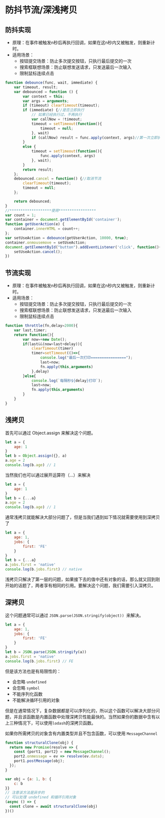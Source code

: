# 防抖节流/深浅拷贝
## 防抖实现
- 原理：在事件被触发n秒后再执行回调，如果在这n秒内又被触发，则重新计时。
- 适用场景：
   - 按钮提交场景：防止多次提交按钮，只执行最后提交的一次
   - 搜索框联想场景：防止联想发送请求，只发送最后一次输入
   - 限制鼠标连续点击
```js
function debounce(func, wait, immediate) {
    var timeout, result;
    var debounced = function () {
        var context = this;
        var args = arguments;
        if (timeout) clearTimeout(timeout);
        if (immediate) {//是否立即执行
            // 如果已经执行过，不再执行
            var callNow = !timeout;
            timeout = setTimeout(function(){
                timeout = null;
            }, wait)
            if (callNow) result = func.apply(context, args)//第一次立即执行
        }
        else {
            timeout = setTimeout(function(){
                func.apply(context, args)
            }, wait);
        }
        return result;
    };
    debounced.cancel = function() {//取消节流
        clearTimeout(timeout);
        timeout = null;
    };

    return debounced;
}
//*******************使用*****************
var count = 1;
var container = document.getElementById('container');
function getUserAction(e) {
    container.innerHTML = count++;
};
var setUseAction = debounce(getUserAction, 10000, true);
container.onmousemove = setUseAction;
document.getElementById("button").addEventListener('click', function(){
    setUseAction.cancel();
})
```
## 节流实现
- 原理：在事件被触发n秒后再执行回调，如果在这n秒内又被触发，则重新计时。
- 适用场景：
   - 按钮提交场景：防止多次提交按钮，只执行最后提交的一次
   - 搜索框联想场景：防止联想发送请求，只发送最后一次输入
   - 限制鼠标连续点击
```js
function throttle(fn,delay=2000){
    var last,timer;
    return function(){
        var now=+new Date();
        if(last&&(now<last+delay)){
            clearTimeout(timer)
            timer=setTimeout(()=>{
                console.log("最后一次打印================");
                last=now;
                fn.apply(this,arguments)
            },delay)
        }else{
            console.log(`每隔秒${delay}打印`);
            last=now;
            fn.apply(this,arguments)
        }
    }
}
```


## 浅拷贝
首先可以通过 Object.assign 来解决这个问题。

```js
let a = {
    age: 1
}
let b = Object.assign({}, a)
a.age = 2
console.log(b.age) // 1
```
当然我们也可以通过展开运算符（…）来解决
```js
let a = {
    age: 1
}
let b = {...a}
a.age = 2
console.log(b.age) // 1
```

通常浅拷贝就能解决大部分问题了，但是当我们遇到如下情况就需要使用到深拷贝了

```js
let a = {
    age: 1,
    jobs: {
        first: 'FE'
    }
}
let b = {...a}
a.jobs.first = 'native'
console.log(b.jobs.first) // native
```
浅拷贝只解决了第一层的问题，如果接下去的值中还有对象的话，那么就又回到刚开始的话题了，两者享有相同的引用。要解决这个问题，我们需要引入深拷贝。

## 深拷贝
这个问题通常可以通过 `JSON.parse(JSON.stringify(object)) `来解决。
```js
let a = {
    age: 1,
    jobs: {
        first: 'FE'
    }
}
let b = JSON.parse(JSON.stringify(a))
a.jobs.first = 'native'
console.log(b.jobs.first) // FE
```
但是该方法也是有局限性的：
- 会忽略 `undefined`
- 会忽略 `symbol`
- 不能序列化函数
- 不能解决循环引用的对象

但是在通常情况下，复杂数据都是可以序列化的，所以这个函数可以解决大部分问题，并且该函数是内置函数中处理深拷贝性能最快的。当然如果你的数据中含有以上三种情况下，可以使用` lodash `的深拷贝函数。

如果你所需拷贝的对象含有内置类型并且不包含函数，可以使用 `MessageChannel`


```js
function structuralClone(obj) {
  return new Promise(resolve => {
    const {port1, port2} = new MessageChannel();
    port2.onmessage = ev => resolve(ev.data);
    port1.postMessage(obj);
  });
}

var obj = {a: 1, b: {
    c: b
}}
// 注意该方法是异步的
// 可以处理 undefined 和循环引用对象
(async () => {
  const clone = await structuralClone(obj)
})()
```



